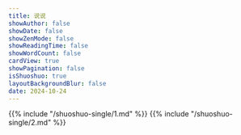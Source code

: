 ```yaml
---
title: 说说
showAuthor: false
showDate: false
showZenMode: false
showReadingTime: false
showWordCount: false
cardView: true
showPagination: false
isShuoshuo: true
layoutBackgroundBlur: false
date: 2024-10-24
---
```

{{% include "/shuoshuo-single/1.md" %}}
{{% include "/shuoshuo-single/2.md" %}}